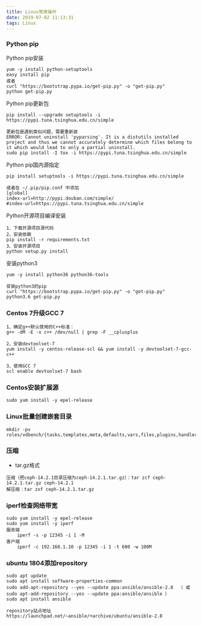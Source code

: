 ```yaml
---
title: Linux常用操作
date: 2019-07-02 11:13:31
tags: Linux
---
```


### Python pip

Python pip安装

```
yum -y install python-setuptools
easy install pip
或者
curl "https://bootstrap.pypa.io/get-pip.py" -o "get-pip.py"
python get-pip.py
```

Python pip更新包

```
pip install --upgrade setuptools -i https://pypi.tuna.tsinghua.edu.cn/simple

更新包是遇到类似问题，需要重新装
ERROR: Cannot uninstall 'pyparsing'. It is a distutils installed project and thus we cannot accurately determine which files belong to it which would lead to only a partial uninstall.
sudo pip install -I tox -i https://pypi.tuna.tsinghua.edu.cn/simple
```

Python pip国内源指定

```
pip install setuptools -i https://pypi.tuna.tsinghua.edu.cn/simple

或者在 ~/.pip/pip.conf 中添加
[global]
index-url=http://pypi.douban.com/simple/
#index-url=https://pypi.tuna.tsinghua.edu.cn/simple
```

Python开源项目编译安装

```
1、下载开源项目源代码
2、安装依赖
pip install -r requirements.txt
3、安装开源项目
python setup.py install
```

安装python3

```
yum -y install python36 python36-tools

安装python3的pip
curl "https://bootstrap.pypa.io/get-pip.py" -o "get-pip.py"
python3.6 get-pip.py
```

### Centos 7升级GCC 7

```
1、确定g++默认使用的C++标准：
g++ -dM -E -x c++ /dev/null | grep -F __cplusplus

2、安装devtoolset-7
yum install -y centos-release-scl && yum install -y devtoolset-7-gcc-c++

3、使用GCC 7
scl enable devtoolset-7 bash
```

### Centos安装扩展源

```
sudo yum install -y epel-release
```

### Linux批量创建嵌套目录

```
mkdir -pv roles/vdbench/{tasks,templates,meta,defaults,vars,files,plugins,handler}
```

### 压缩

- tar.gz格式

```
压缩（把ceph-14.2.1目录压缩为ceph-14.2.1.tar.gz）：tar zcf ceph-14.2.1.tar.gz ceph-14.2.1
解压缩：tar zxf ceph-14.2.1.tar.gz
```

### iperf检查网络带宽

```
sudo yum install -y epel-release
sudo yum install -y iperf
服务端
	iperf -s -p 12345 -i 1 -M
客户端
	iperf -c 192.168.1.10 -p 12345 -i 1 -t 600 -w 100M
```

### ubuntu 1804添加repository

```
sudo apt update
sudo apt install software-properties-common
sudo add-apt-repository --yes --update ppa:ansible/ansible-2.8	（ 或 sudo apt-add-repository --yes --update ppa:ansible/ansible ）
sudo apt install ansible

repository站点地址
https://launchpad.net/~ansible/+archive/ubuntu/ansible-2.8
```

